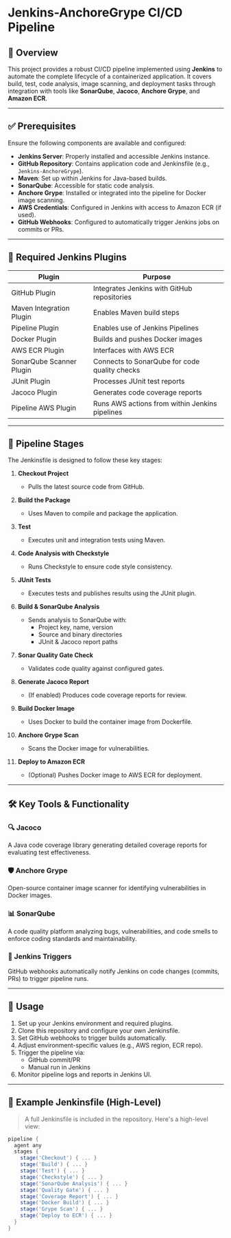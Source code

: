 # Jenkins-AnchoreGrype CI/CD Pipeline

## 🧾 Overview

This project provides a robust CI/CD pipeline implemented using **Jenkins** to automate the complete lifecycle of a containerized application. It covers build, test, code analysis, image scanning, and deployment tasks through integration with tools like **SonarQube**, **Jacoco**, **Anchore Grype**, and **Amazon ECR**.

---

## ✅ Prerequisites

Ensure the following components are available and configured:

- **Jenkins Server**: Properly installed and accessible Jenkins instance.
- **GitHub Repository**: Contains application code and Jenkinsfile (e.g., `Jenkins-AnchoreGrype`).
- **Maven**: Set up within Jenkins for Java-based builds.
- **SonarQube**: Accessible for static code analysis.
- **Anchore Grype**: Installed or integrated into the pipeline for Docker image scanning.
- **AWS Credentials**: Configured in Jenkins with access to Amazon ECR (if used).
- **GitHub Webhooks**: Configured to automatically trigger Jenkins jobs on commits or PRs.

---

## 🔌 Required Jenkins Plugins

| Plugin | Purpose |
|--------|---------|
| GitHub Plugin | Integrates Jenkins with GitHub repositories |
| Maven Integration Plugin | Enables Maven build steps |
| Pipeline Plugin | Enables use of Jenkins Pipelines |
| Docker Plugin | Builds and pushes Docker images |
| AWS ECR Plugin | Interfaces with AWS ECR |
| SonarQube Scanner Plugin | Connects to SonarQube for code quality checks |
| JUnit Plugin | Processes JUnit test reports |
| Jacoco Plugin | Generates code coverage reports |
| Pipeline AWS Plugin | Runs AWS actions from within Jenkins pipelines |

---

## 🧩 Pipeline Stages

The Jenkinsfile is designed to follow these key stages:

1. **Checkout Project**
   - Pulls the latest source code from GitHub.

2. **Build the Package**
   - Uses Maven to compile and package the application.

3. **Test**
   - Executes unit and integration tests using Maven.

4. **Code Analysis with Checkstyle**
   - Runs Checkstyle to ensure code style consistency.

5. **JUnit Tests**
   - Executes tests and publishes results using the JUnit plugin.

6. **Build & SonarQube Analysis**
   - Sends analysis to SonarQube with:
     - Project key, name, version
     - Source and binary directories
     - JUnit & Jacoco report paths

7. **Sonar Quality Gate Check**
   - Validates code quality against configured gates.

8. **Generate Jacoco Report**
   - (If enabled) Produces code coverage reports for review.

9. **Build Docker Image**
   - Uses Docker to build the container image from Dockerfile.

10. **Anchore Grype Scan**
    - Scans the Docker image for vulnerabilities.

11. **Deploy to Amazon ECR**
    - (Optional) Pushes Docker image to AWS ECR for deployment.

---

## 🛠 Key Tools & Functionality

### 🔍 Jacoco
A Java code coverage library generating detailed coverage reports for evaluating test effectiveness.

### 🛡 Anchore Grype
Open-source container image scanner for identifying vulnerabilities in Docker images.

### 📊 SonarQube
A code quality platform analyzing bugs, vulnerabilities, and code smells to enforce coding standards and maintainability.

### 🔄 Jenkins Triggers
GitHub webhooks automatically notify Jenkins on code changes (commits, PRs) to trigger pipeline runs.

---

## 🚀 Usage

1. Set up your Jenkins environment and required plugins.
2. Clone this repository and configure your own Jenkinsfile.
3. Set GitHub webhooks to trigger builds automatically.
4. Adjust environment-specific values (e.g., AWS region, ECR repo).
5. Trigger the pipeline via:
   - GitHub commit/PR
   - Manual run in Jenkins
6. Monitor pipeline logs and reports in Jenkins UI.

---

## 🧩 Example Jenkinsfile (High-Level)

> A full Jenkinsfile is included in the repository. Here's a high-level view:

```groovy
pipeline {
  agent any
  stages {
    stage('Checkout') { ... }
    stage('Build') { ... }
    stage('Test') { ... }
    stage('Checkstyle') { ... }
    stage('SonarQube Analysis') { ... }
    stage('Quality Gate') { ... }
    stage('Coverage Report') { ... }
    stage('Docker Build') { ... }
    stage('Grype Scan') { ... }
    stage('Deploy to ECR') { ... }
  }
}


